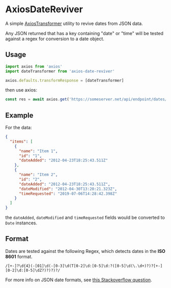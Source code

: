 # AxiosDateReviver

A simple [AxiosTransformer](https://axios-http.com/docs/req_config) utility to revive dates from JSON data.

Any JSON returned that has a key containing "date" or "time" will be tested against a regex for conversion to a date object.

## Usage

```js
import axios from 'axios'
import dateTransformer from 'axios-date-reviver'

axios.defaults.transformResponse = [dateTransformer]
```

then use axios:

```js
const res = await axios.get('https://someserver.net/api/endpoint/dates/')
```

## Example

For the data:

```json
{
  "items": [
    {
      "name": "Item 1",
      "id": "1",
      "dateAdded": "2012-04-23T18:25:43.511Z"
    },
    {
      "name": "Item 2",
      "id": "2",
      "dateAdded": "2012-04-23T18:25:43.511Z",
      "dateModified": "2012-04-30T13:20:21.323Z",
      "timeRequested": "2019-07-06T14:28:42.398Z"
    }
  ]
}
```

the `dateAdded`, `dateModified` and `timeRequested` fields would be converted to `Date` instances.

## Format

Dates are tested against the following Regex, which detects dates in the **ISO 8601** format.

`/[+-]?\d{4}(-[01]\d(-[0-3]\d(T[0-2]\d:[0-5]\d:?([0-5]\d(\.\d+)?)?[+-][0-2]\d:[0-5]\dZ?)?)?)?/`

For more info on JSON date formats, see [this Stackoverflow question](https://stackoverflow.com/questions/10286204/what-is-the-right-json-date-format).
